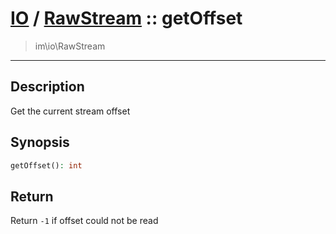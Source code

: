 # [IO](IO.md) / [RawStream](IO-RawStream.md) :: getOffset
 > im\io\RawStream
____

## Description
Get the current stream offset

## Synopsis
```php
getOffset(): int
```

## Return
Return `-1` if offset could not be read
